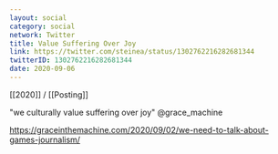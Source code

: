 ```yaml
---
layout: social
category: social
network: Twitter
title: Value Suffering Over Joy
link: https://twitter.com/steinea/status/1302762216282681344
twitterID: 1302762216282681344
date: 2020-09-06
---
```


[[2020]] / [[Posting]]

"we culturally value suffering over joy" @grace_machine

<https://graceinthemachine.com/2020/09/02/we-need-to-talk-about-games-journalism/>
